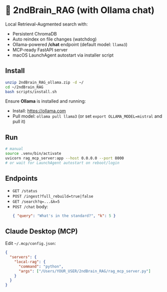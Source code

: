 
# 🧠 2ndBrain_RAG (with Ollama chat)

Local Retrieval-Augmented search with:
- Persistent ChromaDB
- Auto reindex on file changes (watchdog)
- Ollama-powered **/chat** endpoint (default model: `llama3`)
- MCP-ready FastAPI server
- macOS LaunchAgent autostart via installer script

## Install
```bash
unzip 2ndBrain_RAG_ollama.zip -d ~/
cd ~/2ndBrain_RAG
bash scripts/install.sh
```

Ensure **Ollama** is installed and running:
- Install: https://ollama.com
- Pull model: `ollama pull llama3` (or set `export OLLAMA_MODEL=mistral` and pull it)

## Run
```bash
# manual
source .venv/bin/activate
uvicorn rag_mcp_server:app --host 0.0.0.0 --port 8000
# or wait for LaunchAgent autostart on reboot/login
```

## Endpoints
- `GET /status`
- `POST /ingest?full_rebuild=true|false`
- `GET /search?q=...&k=5`
- `POST /chat` body:
  ```json
  { "query": "What's in the standard?", "k": 5 }
  ```

## Claude Desktop (MCP)
Edit `~/.mcp/config.json`:
```json
{
  "servers": {
    "local-rag": {
      "command": "python",
      "args": ["/Users/YOUR_USER/2ndBrain_RAG/rag_mcp_server.py"]
    }
  }
}
```
